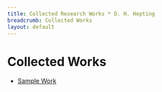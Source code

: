 ```yaml
---
title: Collected Research Works * D. H. Hepting
breadcrumb: Collected Works
layout: default
---
```

# Collected Works

- [Sample Work](./sample.html)
